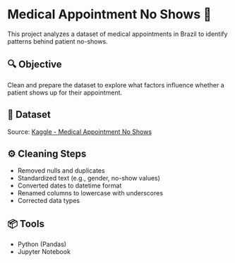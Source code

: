 # Medical Appointment No Shows 🏥

This project analyzes a dataset of medical appointments in Brazil to identify patterns behind patient no-shows.

## 🔍 Objective
Clean and prepare the dataset to explore what factors influence whether a patient shows up for their appointment.

## 📁 Dataset
Source: [Kaggle - Medical Appointment No Shows](https://www.kaggle.com/datasets/joniarroba/noshowappointments)

## ⚙️ Cleaning Steps
- Removed nulls and duplicates
- Standardized text (e.g., gender, no-show values)
- Converted dates to datetime format
- Renamed columns to lowercase with underscores
- Corrected data types

## 📦 Tools
- Python (Pandas)
- Jupyter Notebook
